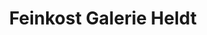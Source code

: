 ---
title: "Feinkost Galerie Heldt"
url: /freiburg-im-breisgau/feinkost-galerie-heldt/
shop: Feinkost
---